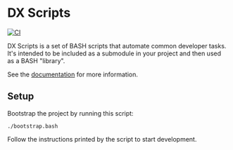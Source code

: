 # DX Scripts

[![CI](https://github.com/sophie-lund/dx-scripts/actions/workflows/ci.yml/badge.svg)](https://github.com/sophie-lund/dx-scripts/actions/workflows/ci.yml)

DX Scripts is a set of BASH scripts that automate common developer tasks. It's intended to be included as a submodule in your project and then used as a BASH "library".

See the [documentation](https://sophie-lund.github.io/dx-scripts/) for more information.

## Setup

Bootstrap the project by running this script:

```shell
./bootstrap.bash
```

Follow the instructions printed by the script to start development.
